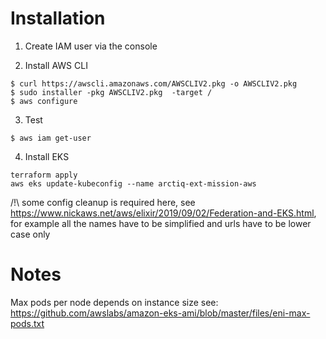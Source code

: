 # Installation
1. Create IAM user via the console


2. Install AWS CLI
```
$ curl https://awscli.amazonaws.com/AWSCLIV2.pkg -o AWSCLIV2.pkg
$ sudo installer -pkg AWSCLIV2.pkg  -target /
$ aws configure
```

3. Test
```
$ aws iam get-user
```

4. Install EKS
```
terraform apply
aws eks update-kubeconfig --name arctiq-ext-mission-aws
```
/!\ some config cleanup is required here, see https://www.nickaws.net/aws/elixir/2019/09/02/Federation-and-EKS.html, for example all the names have to be simplified and urls have to be lower case only


# Notes
Max pods per node depends on instance size
see:
https://github.com/awslabs/amazon-eks-ami/blob/master/files/eni-max-pods.txt